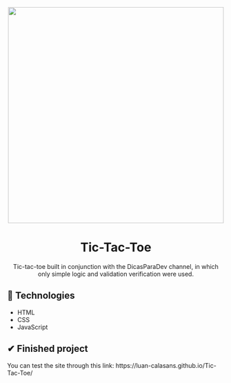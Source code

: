 <div align="center">
  <img src="https://user-images.githubusercontent.com/69552520/167265947-c667b1ce-c795-4285-9560-f441260a1938.png" width="500px">
  <h1>Tic-Tac-Toe</h1>
  <p>Tic-tac-toe built in conjunction with the DicasParaDev channel, in which only simple logic and validation verification were used.</p>
</div>

<h2>🚀 Technologies</h2>
<ul>
  <li>HTML</li>
  <li>CSS</li>
  <li>JavaScript</li>
</ul>

<h2>✔ Finished project</h2>
<p>You can test the site through this link: https://luan-calasans.github.io/Tic-Tac-Toe/</p>
